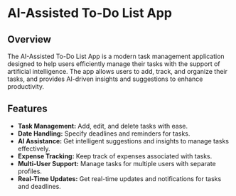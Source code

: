# AI-Assisted To-Do List App

## Overview

The AI-Assisted To-Do List App is a modern task management application designed to help users efficiently manage their tasks with the support of artificial intelligence. The app allows users to add, track, and organize their tasks, and provides AI-driven insights and suggestions to enhance productivity.

## Features

- **Task Management:** Add, edit, and delete tasks with ease.
- **Date Handling:** Specify deadlines and reminders for tasks.
- **AI Assistance:** Get intelligent suggestions and insights to manage tasks effectively.
- **Expense Tracking:** Keep track of expenses associated with tasks.
- **Multi-User Support:** Manage tasks for multiple users with separate profiles.
- **Real-Time Updates:** Get real-time updates and notifications for tasks and deadlines.
